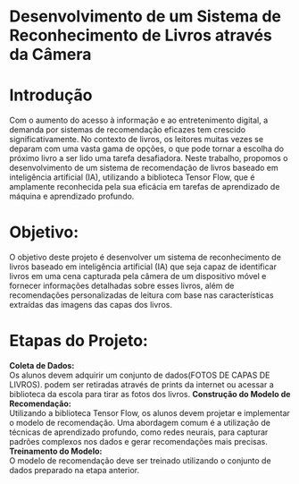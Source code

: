 # Desenvolvimento de um Sistema de Reconhecimento de Livros através da Câmera
# Introdução
Com o aumento do acesso à informação e ao entretenimento digital, a demanda por sistemas de recomendação eficazes tem crescido significativamente. No contexto de livros, os leitores muitas vezes se deparam com uma vasta gama de opções, o que pode tornar a escolha do próximo livro a ser lido uma tarefa desafiadora. Neste trabalho, propomos o desenvolvimento de um sistema de recomendação de livros baseado em inteligência artificial (IA), utilizando a biblioteca Tensor Flow, que é amplamente reconhecida pela sua eficácia em tarefas de aprendizado de máquina e aprendizado profundo.
# Objetivo:
O objetivo deste projeto é desenvolver um sistema de reconhecimento de livros baseado em inteligência artificial (IA) que seja capaz de identificar livros em uma cena capturada pela câmera de um dispositivo móvel e fornecer informações detalhadas sobre esses livros, além de recomendações personalizadas de leitura com base nas características extraídas das imagens das capas dos livros.
# Etapas do Projeto:
__Coleta de Dados:__  
Os alunos devem adquirir um conjunto de dados(FOTOS DE CAPAS DE LIVROS). podem ser retiradas através de prints da internet ou acessar a biblioteca da escola para tirar as fotos dos livros.
__Construção do Modelo de Recomendação:__  
Utilizando a biblioteca Tensor Flow, os alunos devem projetar e implementar o modelo de recomendação. Uma abordagem comum é a utilização de técnicas de aprendizado profundo, como redes neurais, para capturar padrões complexos nos dados e gerar recomendações mais precisas.   
__Treinamento do Modelo:__  
O modelo de recomendação deve ser treinado utilizando o conjunto de dados preparado na etapa anterior. 
